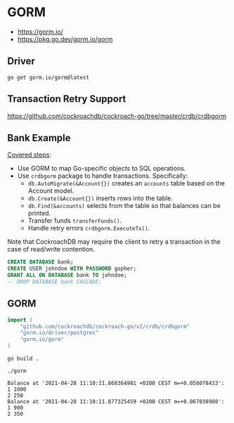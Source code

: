 # GORM

- https://gorm.io/
- https://pkg.go.dev/gorm.io/gorm

## Driver

`go get gorm.io/gorm@latest`

## Transaction Retry Support

https://github.com/cockroachdb/cockroach-go/tree/master/crdb/crdbgorm

## Bank Example

[Covered steps](https://github.com/cockroachlabs/hello-world-go-gorm):
- Use  GORM to map Go-specific objects to SQL operations.
- Use `crdbgorm` package to handle transactions. Specifically:
  - `db.AutoMigrate(&Account{})` creates an `accounts` table based on the Account model.
  - `db.Create(&Account{})` inserts rows into the table.
  - `db.Find(&accounts)` selects from the table so that balances can be printed.
  - Transfer funds `transferFunds()`.
  - Handle retry errors `crdbgorm.ExecuteTx()`. 

Note that CockroachDB may require the client to retry a transaction in the case of read/write contention.

```sql
CREATE DATABASE bank;
CREATE USER johndoe WITH PASSWORD gopher;
GRANT ALL ON DATABASE bank TO johndoe;
-- DROP DATABASE bank CASCADE;
```

## GORM

```go
import (
	"github.com/cockroachdb/cockroach-go/v2/crdb/crdbgorm"
	"gorm.io/driver/postgres"
	"gorm.io/gorm"
)
```

`go build .`

`./gorm`

```console
Balance at '2021-04-28 11:10:11.868364981 +0200 CEST m=+0.058078433':
1 1000
2 250
Balance at '2021-04-28 11:10:11.877325459 +0200 CEST m=+0.067038908':
1 900
2 350
```
